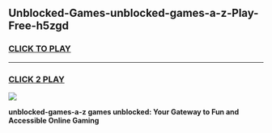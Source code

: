 
## Unblocked-Games-unblocked-games-a-z-Play-Free-h5zgd
<h3>
<a href="https://premium76.site?title=unblocked-games-a-z&ref=23A">CLICK TO PLAY</a></h3>
<hr>

<h3>
<a href="https://premium76.site?title=unblocked-games-a-z&ref=23A">CLICK 2 PLAY</a>
  
</h3>

<a href="https://premium76.site?title=unblocked-games-a-z&ref=23A"><img src="https://clearcache.store/games.png"></a>


**unblocked-games-a-z games unblocked: Your Gateway to Fun and Accessible Online Gaming**
